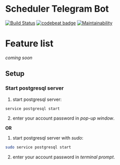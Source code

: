 # Scheduler Telegram Bot

[![Build Status](https://travis-ci.com/lstpsche/scheduler_tg_bot.svg?branch=master)](https://travis-ci.com/lstpsche/scheduler_tg_bot)
[![codebeat badge](https://codebeat.co/badges/4b2dc53d-8729-4b8d-8a91-26d0ab4dc7a1)](https://codebeat.co/projects/github-com-lstpsche-scheduler_tg_bot-master)
[![Maintainability](https://api.codeclimate.com/v1/badges/e62ecccc5eaf9d51eab2/maintainability)](https://codeclimate.com/github/lstpsche/scheduler_tg_bot/maintainability)

# Feature list

_coming soon_

## Setup

### Start postgresql server

1. start postgresql server:
``` bash
service postgresql start
```
2. enter your account password in <em>pop-up window</em>.

**OR**

1. start postgresql server with <em>sudo</em>:
``` bash
sudo service postgresql start
```
2. enter your account password in <em>terminal prompt</em>.
